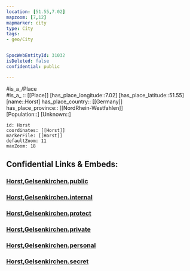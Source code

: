 ```yaml
---
location: [51.55,7.02] 
mapzoom: [7,12] 
mapmarker: city 
type: City
tags:
- geo/City


SpocWebEntityId: 31032
isDeleted: false
confidential: public

---
```

#is_a_/Place  
#is_a_ :: [[Place]] 
[has_place_longitude::7.02] 
[has_place_latitude::51.55] 
[name::Horst] 
has_place_country:: [[Germany]]  
has_place_province:: [[NordRhein-Westfahlen]]  
[Population::] 
[Unknown::] 


```leaflet
id: Horst
coordinates: [[Horst]] 
markerFile: [[Horst]] 
defaultZoom: 11 
maxZoom: 18
```


## Confidential Links & Embeds: 

### [Horst,Gelsenkirchen.public](/_public/\Earth\Continent\Europe\Europe~Central\Germany\Germany~West\Nordrhein-Westfalen\counties~NW\GelsenkirchenHorst,Gelsenkirchen.public.md) 

### [Horst,Gelsenkirchen.internal](/_internal/\Earth\Continent\Europe\Europe~Central\Germany\Germany~West\Nordrhein-Westfalen\counties~NW\GelsenkirchenHorst,Gelsenkirchen.internal.md) 

### [Horst,Gelsenkirchen.protect](/_protect/\Earth\Continent\Europe\Europe~Central\Germany\Germany~West\Nordrhein-Westfalen\counties~NW\GelsenkirchenHorst,Gelsenkirchen.protect.md) 

### [Horst,Gelsenkirchen.private](/_private/\Earth\Continent\Europe\Europe~Central\Germany\Germany~West\Nordrhein-Westfalen\counties~NW\GelsenkirchenHorst,Gelsenkirchen.private.md) 

### [Horst,Gelsenkirchen.personal](/_personal/\Earth\Continent\Europe\Europe~Central\Germany\Germany~West\Nordrhein-Westfalen\counties~NW\GelsenkirchenHorst,Gelsenkirchen.personal.md) 

### [Horst,Gelsenkirchen.secret](/_secret/\Earth\Continent\Europe\Europe~Central\Germany\Germany~West\Nordrhein-Westfalen\counties~NW\GelsenkirchenHorst,Gelsenkirchen.secret.md)

